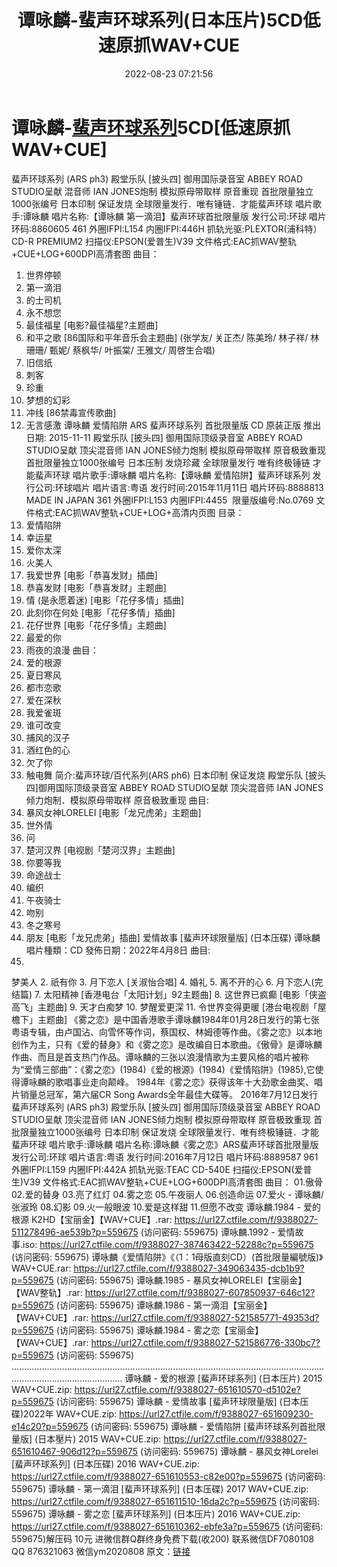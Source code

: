 ﻿---
title: 谭咏麟-蜚声环球系列(日本压片)5CD低速原抓WAV+CUE
date: 2022-08-23 07:21:56
categories: 新碟专辑、稀有等精品
tags: 华语中文
---
# 谭咏麟-[蜚声环球系列](日本压片)5CD[低速原抓WAV+CUE]

蜚声环球系列 (ARS ph3)
殿堂乐队 [披头四] 御用国际录音室 ABBEY ROAD STUDIO呈献
混音师 IAN JONES炮制 模拟原母带取样 原音重现
首批限量独立1000张编号
日本印制 保证发烧
全球限量发行．唯有锤链．才能蜚声环球
唱片歌手:谭咏麟
唱片名称:【谭咏麟 第一滴泪】蜚声环球首批限量版
发行公司:环球
唱片环码:8860605 461 外圈IFPI:L154 内圈IFPI:446H
抓轨光驱:PLEXTOR(浦科特）CD-R PREMIUM2
扫描仪:EPSON(爱普生)V39
文件格式:EAC抓WAV整轨+CUE+LOG+600DPI高清套图
曲目：
01. 世界停顿
02. 第一滴泪
03. 的士司机
04. 永不想您
05. 最佳福星 [电影?最佳福星?主题曲]
06. 和平之歌 [86国际和平年音乐会主题曲] (张学友/ 关正杰/ 陈美玲/ 林子祥/ 林珊珊/ 甄妮/ 蔡枫华/
叶振棠/ 王雅文/ 周啓生合唱)
07. 旧信纸
08. 刺客
09. 珍重
10. 梦想的幻彩
11. 冲线 [86禁毒宣传歌曲]
12. 无言感激
谭咏麟 爱情陷阱 ARS 蜚声环球系列 首批限量版 CD 原装正版
推出日期: 2015-11-11
殿堂乐队 [披头四] 御用国际顶级录音室 ABBEY ROAD STUDIO呈献
顶尖混音师 IAN JONES倾力炮制 模拟原母带取样 原音极致重现
首批限量独立1000张编号
日本压制 发烧珍藏
全球限量发行 唯有终极锤链 才能蜚声环球
唱片歌手:谭咏麟
唱片名称:【谭咏麟 爱情陷阱】蜚声环球系列
发行公司:环球唱片
唱片语言:粤语
发行时间:2015年11月11日
唱片环码:8888813 MADE IN JAPAN 361 外圈IFPI:L153
内圈IFPI:4455  限量版编号:No.0769
文件格式:EAC抓WAV整轨+CUE+LOG+高清内页图
目录：
01. 爱情陷阱
02. 幸运星
03. 爱你太深
04. 火美人
05. 我爱世界 [电影「恭喜发财」插曲]
06. 恭喜发财 [电影「恭喜发财」主题曲]
07. 情 (是永愿着迷) [电影「花仔多情」插曲]
08. 此刻你在何处 [电影「花仔多情」插曲]
09. 花仔世界 [电影「花仔多情」主题曲]
10. 最爱的你
11. 雨夜的浪漫
曲目：
01. 爱的根源
02. 夏日寒风
03. 都市恋歌
04. 爱在深秋
05. 我爱雀斑
06. 谁可改变
07. 捕风的汉子
08. 酒红色的心
09. 欠了你
10. 触电舞
简介:蜚声环球/百代系列(ARS ph6)
日本印制 保证发烧
殿堂乐队 [披头四]御用国际顶级录音室 ABBEY ROAD
STUDIO呈献
顶尖混音师 IAN JONES倾力炮制．模拟原母带取样 原音极致重现
曲目:
01. 暴风女神LORELEI
[电影「龙兄虎弟」主题曲]
02. 世外情
03. 问
04. 楚河汉界
[电视剧「楚河汉界」主题曲]
05. 你要等我
06. 命途战士
07. 编织
08. 午夜骑士
09. 吻别
10. 冬之寒号
11. 朋友 [电影「龙兄虎弟」插曲]
爱情故事 [蜚声环球限量版]
(日本压碟)
谭咏麟
唱片種類：CD
發佈日期：2022年4月8日
曲目:
1.
梦美人
2.
祇有你
3. 月下恋人
[关淑怡合唱]
4.
婚礼
5.
离不开的心
6.
月下恋人(完结篇)
7. 太阳精神
[香港电台「太阳计划」92主题曲]
8. 这世界已疯癫
[电影「侠盗高飞」主题曲]
9.
天才白痴梦
10.
梦醒爱更深
11. 令世界变得更暖
[港台电视剧「屋檐下」主题曲]
《雾之恋》是中国香港歌手谭咏麟1984年01月28日发行的第七张粤语专辑，由卢国沾、向雪怀等作词，蔡国权、林姆德等作曲。《雾之恋》以本地创作为主，只有《爱的替身》和《雾之恋》是改编自日本歌曲。《傲骨》是谭咏麟作曲、而且是首支热门作品。谭咏麟的三张以浪漫情歌为主要风格的唱片被称为“爱情三部曲”：《雾之恋》(1984)《爱的根源》(1984)《爱情陷阱》(1985),它使得谭咏麟的歌唱事业走向颠峰。
1984年《雾之恋》获得该年十大劲歌金曲奖、唱片销量总冠军，第六届CR Song Awards全年最佳大碟等。
2016年7月12日发行
蜚声环球系列 (ARS ph3)
殿堂乐队 [披头四] 御用国际顶级录音室 ABBEY ROAD STUDIO呈献
顶尖混音师 IAN JONES倾力炮制 模拟原母带取样 原音极致重现
首批限量独立1000张编号
日本印制 保证发烧
全球限量发行．唯有终极锤链．才能蜚声环球
唱片歌手:谭咏麟
唱片名称:谭咏麟《雾之恋》ARS蜚声环球首批限量版
发行公司:环球
唱片语言:粤语
发行时间:2016年7月12日
唱片环码:8889587 961 外圈IFPI:L159 内圈IFPI:442A
抓轨光驱:TEAC CD-540E
扫描仪:EPSON(爱普生)V39
文件格式:EAC抓WAV整轨+CUE+LOG+600DPI高清套图
曲目：
01.傲骨
02.爱的替身
03.亮了红灯
04.雾之恋
05.午夜丽人
06.创造命运
07.爱火 - 谭咏麟/ 张淑玲
08.幻影
09.火一般眼波
10.爱是这样甜
11.但愿不改变
谭咏麟.1984 - 爱的根源 K2HD【宝丽金】【WAV+CUE】.rar:
https://url27.ctfile.com/f/9388027-511278496-ae539b?p=559675
(访问密码: 559675)
谭咏麟.1992 - 爱情故事.iso: https://url27.ctfile.com/f/9388027-387463422-52288c?p=559675
(访问密码: 559675)
谭咏麟《爱情陷阱》《（1：1母版直刻CD）(首批限量編號版)》WAV+CUE.rar: https://url27.ctfile.com/f/9388027-349063435-dcb1b9?p=559675
(访问密码: 559675)
谭咏麟.1985 - 暴风女神LORELEI【宝丽金】【WAV整轨】.rar: https://url27.ctfile.com/f/9388027-607850937-646c12?p=559675
(访问密码: 559675)
谭咏麟.1986 - 第一滴泪【宝丽金】 【WAV+CUE】.rar: https://url27.ctfile.com/f/9388027-521585771-49353d?p=559675
(访问密码: 559675)
谭咏麟.1984 - 雾之恋【宝丽金】【WAV+CUE】.rar: https://url27.ctfile.com/f/9388027-521586776-330bc7?p=559675
(访问密码: 559675)
........................................................................................................................................................................
谭咏麟 - 爱的根源 [蜚声环球系列] (日本压片) 2015 WAV+CUE.zip: https://url27.ctfile.com/f/9388027-651610570-d5102e?p=559675
(访问密码: 559675)
谭咏麟 - 爱情故事 [蜚声环球限量版] (日本压碟)2022年 WAV+CUE.zip: https://url27.ctfile.com/f/9388027-651609230-e14c20?p=559675
(访问密码: 559675)
谭咏麟 - 爱情陷阱 [蜚声环球系列首批限量版] (日本壓片) 2015 WAV+CUE.zip: https://url27.ctfile.com/f/9388027-651610467-906d12?p=559675
(访问密码: 559675)
谭咏麟 - 暴风女神Lorelei [蜚声环球系列] (日本压碟) 2016 WAV+CUE.zip: https://url27.ctfile.com/f/9388027-651610553-c82e00?p=559675
(访问密码: 559675)
谭咏麟 - 第一滴泪 [蜚声环球系列] (日本压碟) 2017 WAV+CUE.zip: https://url27.ctfile.com/f/9388027-651611510-16da2c?p=559675
(访问密码: 559675)
谭咏麟 - 雾之恋 [蜚声环球系列] (日本压片) 2016 WAV+CUE.zip: https://url27.ctfile.com/f/9388027-651610362-ebfe3a?p=559675
(访问密码: 559675)解压码 10元
进微信群Q群终身免费下载(收200)
联系微信DF7080108 QQ 876321063
微信ym2020808
原文：[链接](https://blog.sina.com.cn/s/blog_1647c7e7601030z0l.html)